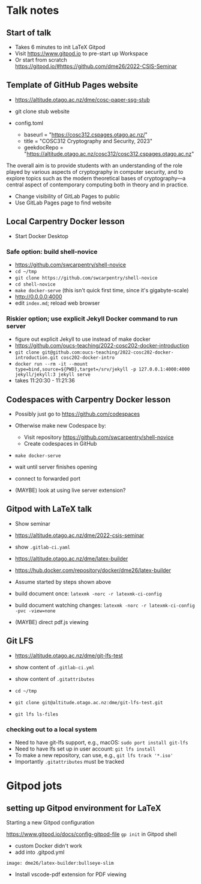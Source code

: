 # Talk notes

## Start of talk

- Takes 6 minutes to init LaTeX Gitpod
- Visit https://www.gitpod.io to pre-start up Workspace
- Or start from scratch https://gitpod.io/#https://github.com/dme26/2022-CSIS-Seminar 

## Template of GitHub Pages website

- https://altitude.otago.ac.nz/dme/cosc-paper-ssg-stub

- git clone stub website

- config.toml
  - baseurl = "https://cosc312.cspages.otago.ac.nz/"
  - title = "COSC312 Cryptography and Security, 2023"
  - geekdocRepo = "https://altitude.otago.ac.nz/cosc312/cosc312.cspages.otago.ac.nz"

The overall aim is to provide students with an understanding of the role played by various aspects of cryptography in computer security, and to explore topics such as the modern theoretical bases of cryptography—a central aspect of contemporary computing both in theory and in practice.

- Change visibility of GitLab Pages to public
- Use GitLab Pages page to find website

## Local Carpentry Docker lesson

- Start Docker Desktop

### Safe option: build shell-novice

- https://github.com/swcarpentry/shell-novice
- `cd ~/tmp`
- `git clone https://github.com/swcarpentry/shell-novice`
- `cd shell-novice`
- `make docker-serve` (this isn't quick first time, since it's gigabyte-scale)
- http://0.0.0.0:4000
- edit `index.md`; reload web browser

### Riskier option; use explicit Jekyll Docker command to run server
- figure out explicit Jekyll to use instead of make docker
- https://github.com/oucs-teaching/2022-cosc202-docker-introduction
- `git clone git@github.com:oucs-teaching/2022-cosc202-docker-introduction.git cosc202-docker-intro`
- `docker run --rm -it --mount type=bind,source=${PWD},target=/srv/jekyll -p 127.0.0.1:4000:4000 jekyll/jekyll:3 jekyll serve`
- takes 11:20:30 - 11:21:36

## Codespaces with Carpentry Docker lesson

- Possibly just go to https://github.com/codespaces
- Otherwise make new Codespace by:
  - Visit repository https://github.com/swcarpentry/shell-novice
  - Create codespaces in GitHub

- `make docker-serve`
- wait until server finishes opening
- connect to forwarded port

- (MAYBE) look at using live server extension?

## Gitpod with LaTeX talk

- Show seminar
- https://altitude.otago.ac.nz/dme/2022-csis-seminar
- show `.gitlab-ci.yaml`
- https://altitude.otago.ac.nz/dme/latex-builder
- https://hub.docker.com/repository/docker/dme26/latex-builder

- Assume started by steps shown above
- build document once: `latexmk -norc -r latexmk-ci-config`
- build document watching changes: `latexmk -norc -r latexmk-ci-config -pvc -view=none`
- (MAYBE) direct pdf.js viewing

## Git LFS

- https://altitude.otago.ac.nz/dme/git-lfs-test
- show content of `.gitlab-ci.yml`
- show content of `.gitattributes`

- `cd ~/tmp`
- `git clone git@altitude.otago.ac.nz:dme/git-lfs-test.git`
- `git lfs ls-files`

### checking out to a local system
- Need to have git-lfs support, e.g., macOS: `sudo port install git-lfs`
- Need to have lfs set up in user account: `git lfs install`
- To make a new repository, can use, e.g., `git lfs track '*.iso'`
- Importantly `.gitattributes` must be tracked

# Gitpod jots

## setting up Gitpod environment for LaTeX
Starting a new Gitpod configuration

https://www.gitpod.io/docs/config-gitpod-file
`gp init` in Gitpod shell

- custom Docker didn't work
- add into .gitpod.yml
```
image: dme26/latex-builder:bullseye-slim
```

- Install vscode-pdf extension for PDF viewing
